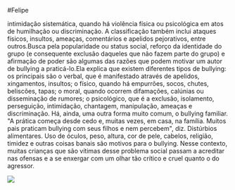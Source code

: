 #Felipe

intimidação sistemática, quando há violência física ou psicológica em atos de humilhação ou discriminação. A classificação também inclui ataques físicos, insultos, ameaças, comentários e apelidos pejorativos, entre outros.Busca pela popularidade ou status social, reforço da identidade do grupo (e consequente exclusão daqueles que não fazem parte do grupo) e afirmação de poder são algumas das razões que podem motivar um autor de bullying a praticá-lo.Ela explica que existem diferentes tipos de bullying: os principais são o verbal, que é manifestado através de apelidos, xingamentos, insultos; o físico, quando há empurrões, socos, chutes, beliscões, tapas; o moral, quando ocorrem difamações, calúnias ou disseminação de rumores; o psicológico, que é a exclusão, isolamento, perseguição, intimidação, chantagem, manipulação, ameaças e discriminação. Há, ainda, uma outra forma muito comum, o bullying familiar. "A prática começa desde cedo e, muitas vezes, em casa, na família. Muitos pais praticam bullying com seus filhos e nem percebem", diz.
Distúrbios alimentares. Uso de óculos, peso, altura, cor de pele, cabelos, religião, timidez e outras coisas banais são motivos para o bullying. Nesse contexto, muitas crianças que são vítimas desse problema social passam a acreditar nas ofensas e a se enxergar com um olhar tão crítico e cruel quanto o do agressor.

![](https://static.todamateria.com.br/upload/bu/ll/bully-cke.jpg)

